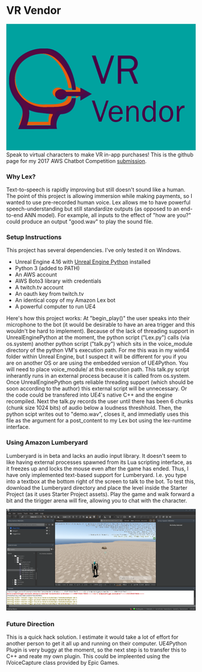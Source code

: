 # VR Vendor
<img src="https://raw.githubusercontent.com/jbecke/VR-Vendor/master/media/vr_vendor.jpg">
Speak to virtual characters to make VR in-app purchases! This is the github page for my 2017 AWS Chatbot Competition <a href="https://devpost.com/software/vr-vendor">submission</a>.

<h3>Why Lex?</h3>

Text-to-speech is rapidly improving but still doesn't sound like a human. The point of this project is allowing immersion while making payments, so I wanted to use pre-recorded human voice. Lex allows me to have powerful speech-understanding but still standardize outputs (as opposed to an end-to-end ANN model). For example, all inputs to the effect of "how are you?" could produce an output "good.wav" to play the sound file.

<h3> Setup Instructions</h3>

This project has several dependencies. I've only tested it on Windows. 


<ul>
<li>Unreal Engine 4.16 with <a href="https://github.com/20tab/UnrealEnginePython">Unreal Engine Python</a> installed</li>
<li>Python 3 (added to PATH)</li>
<li>An AWS account</li>
<li>AWS Boto3 library with credentials</li>
<li>A twitch.tv account</li>
<li>An oauth key from twitch.tv</li>
<li>An identical copy of my Amazon Lex bot</li>
<li>A powerful computer to run UE4</li>
</ul>

Here's how this project works: At "begin_play()" the user speaks into their microphone to the bot (it would be desirable to have an area trigger and this wouldn't be hard to implement). Because of the lack of threading support in UnrealEnginePython at the moment, the python script ("Lex.py") calls (via os.system) another python script ("talk.py") which sits in the voice_module directory of the python VM's execution path. For me this was in my win64 folder within Unreal Engine, but I suspect it will be different for you if you are on another OS or are using the embedded version of UE4Python. You will need to place voice_module/ at this execution path. This talk.py script inherantly runs in an external process because it is called from os.system. Once UnrealEnginePython gets reliable threading support (which should be soon according to the author) this external script will be unnecessary. Or the code could be transfered into UE4's native C++ and the engine recompiled. Next the talk.py records the user until there has been 6 chunks (chunk size 1024 bits) of audio below a loudness threshhold. Then, the python scipt writes out to "demo.wav", closes it, and immediatly uses this file as the argument for a post_content to my Lex bot using the lex-runtime interface.

<h3>Using Amazon Lumberyard</h3>

Lumberyard is in beta and lacks an audio input library. It doesn't seem to like having external processes spawned from its Lua scripting interface, as it freezes up and locks the mouse even after the game has ended. Thus, I have only implemented text-based support for Lumberyard. I.e. you type into a textbox at the bottom right of the screen to talk to the bot. To test this, download the Lumberyard directory and place the level inside the Starter Project (as it uses Starter Project assets). Play the game and walk forward a bit and the tirigger arena will fire, allowing you to chat with the character.

<img src="https://raw.githubusercontent.com/jbecke/VR-Vendor/master/media/lumberyard.png">

<h3>Future Direction</h3>

This is a quick hack solution. I estimate it would take a lot of effort for another person to get it all up and running on their computer. UE4Python Plugin is very buggy at the moment, so the next step is to transfer this to C++ and reate my own plugin. This could be impleented using the IVoiceCapture class provided by Epic Games. 
